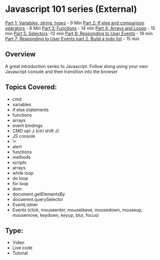 # Javascript 101 series (External)
[Part 1: Variables, string, types](https://www.youtube.com/watch?v=fGdd9qNwQdQ&list=PLoYCgNOIyGACTDHuZtn0qoBdpzV9c327V&index=1) - 9 Min
[Part 2: If else and comparison operators](https://www.youtube.com/watch?v=Gy87ZS5sb1w&index=2&list=PLoYCgNOIyGACTDHuZtn0qoBdpzV9c327V) - 8 Min
[Part 3: Functions](https://www.youtube.com/watch?v=AY6X5jZZ_JE&list=PLoYCgNOIyGACTDHuZtn0qoBdpzV9c327V&index=3) - 14 min
[Part 4: Arrays and Loops](https://www.youtube.com/watch?v=orAS-MBh5f4&index=4&list=PLoYCgNOIyGACTDHuZtn0qoBdpzV9c327V) - 15 min
[Part 5: Selectors](https://www.youtube.com/watch?v=W3EK4MlZW4g&list=PLoYCgNOIyGACTDHuZtn0qoBdpzV9c327V&index=5) -12 min
[Part 6: Responding to User Events](https://www.youtube.com/watch?v=e57ReoUn6kM&list=PLoYCgNOIyGACTDHuZtn0qoBdpzV9c327V&index=6) - 19 min
[Part 7:  Responding to User Events part 2. Build a todo list](https://www.youtube.com/watch?v=0tEW8rB1bbU&list=PLoYCgNOIyGACTDHuZtn0qoBdpzV9c327V&index=7) - 15 min

## Overview
A great introduction series to Javascript. Follow along using your own Javascript console and then transition into the browser

## Topics Covered:
- cmd
- variables
- if else statements
- functions
- arrays
- event bindings
- CMD opt J (ctrl shift J)
- JS console
- !=
- alert
- functions
- methods
- scripts
- arrays
- while loop
- do loop
- for loop
- dom
- document.getElementsBy
- docuemnt.querySelector
- EventListner
- Events (click, mouseenter, mouseleave, mousedown, mouseup, mousemove, keydown, keyup, blur, focus)


## Type:
- Video
- Live code
- Tutorial
